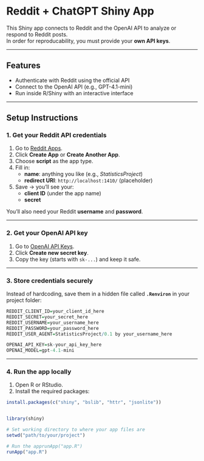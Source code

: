 # Reddit + ChatGPT Shiny App

This Shiny app connects to Reddit and the OpenAI API to analyze or respond to Reddit posts.  
In order for reproducability, you must provide your **own API keys**.

---

## Features
- Authenticate with Reddit using the official API  
- Connect to the OpenAI API (e.g., GPT-4.1-mini)  
- Run inside R/Shiny with an interactive interface  

---

## Setup Instructions

### 1. Get your Reddit API credentials
1. Go to [Reddit Apps](https://www.reddit.com/prefs/apps).  
2. Click **Create App** or **Create Another App**.  
3. Choose **script** as the app type.  
4. Fill in:
   - **name**: anything you like (e.g., *StatisticsProject*)  
   - **redirect URI**: `http://localhost:1410/` (placeholder)  
5. Save → you’ll see your:
   - **client ID** (under the app name)  
   - **secret**  

You’ll also need your Reddit **username** and **password**.

---

### 2. Get your OpenAI API key
1. Go to [OpenAI API Keys](https://platform.openai.com/account/api-keys).  
2. Click **Create new secret key**.  
3. Copy the key (starts with `sk-...`) and keep it safe.  

---

### 3. Store credentials securely
Instead of hardcoding, save them in a hidden file called **`.Renviron`** in your project folder:

```r
REDDIT_CLIENT_ID=your_client_id_here
REDDIT_SECRET=your_secret_here
REDDIT_USERNAME=your_username_here
REDDIT_PASSWORD=your_password_here
REDDIT_USER_AGENT=StatisticsProject/0.1 by your_username_here

OPENAI_API_KEY=sk-your_api_key_here
OPENAI_MODEL=gpt-4.1-mini
```
---

### 4. Run the app locally
1. Open R or RStudio.  
2. Install the required packages:

```r
install.packages(c("shiny", "bslib", "httr", "jsonlite"))


library(shiny)

# Set working directory to where your app files are
setwd("path/to/your/project")

# Run the apprunApp("app.R")
runApp("app.R")
```
















